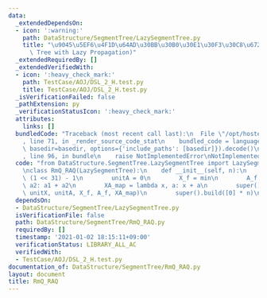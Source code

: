 ```yaml
---
data:
  _extendedDependsOn:
  - icon: ':warning:'
    path: DataStructure/SegmentTree/LazySegmentTree.py
    title: "\u9045\u5EF6\u4F1D\u64AD\u30BB\u30B0\u30E1\u30F3\u30C8\u6728 (Segment\
      \ Tree with Lazy Propagation)"
  _extendedRequiredBy: []
  _extendedVerifiedWith:
  - icon: ':heavy_check_mark:'
    path: TestCase/AOJ/DSL_2_H.test.py
    title: TestCase/AOJ/DSL_2_H.test.py
  _isVerificationFailed: false
  _pathExtension: py
  _verificationStatusIcon: ':heavy_check_mark:'
  attributes:
    links: []
  bundledCode: "Traceback (most recent call last):\n  File \"/opt/hostedtoolcache/Python/3.9.1/x64/lib/python3.9/site-packages/onlinejudge_verify/documentation/build.py\"\
    , line 71, in _render_source_code_stat\n    bundled_code = language.bundle(stat.path,\
    \ basedir=basedir, options={'include_paths': [basedir]}).decode()\n  File \"/opt/hostedtoolcache/Python/3.9.1/x64/lib/python3.9/site-packages/onlinejudge_verify/languages/python.py\"\
    , line 96, in bundle\n    raise NotImplementedError\nNotImplementedError\n"
  code: "from DataStructure.SegmentTree.LazySegmentTree import LazySegmentTree\n\n\
    \nclass RmQ_RAQ(LazySegmentTree):\n    def __init__(self, n):\n        unitX =\
    \ (1 << 31) - 1\n        unitA = 0\n        X_f = min\n        A_f = lambda a1,\
    \ a2: a1 + a2\n        XA_map = lambda x, a: x + a\n        super().__init__(n,\
    \ unitX, unitA, X_f, A_f, XA_map)\n        super().build([0] * n)\n"
  dependsOn:
  - DataStructure/SegmentTree/LazySegmentTree.py
  isVerificationFile: false
  path: DataStructure/SegmentTree/RmQ_RAQ.py
  requiredBy: []
  timestamp: '2021-01-02 18:15:11+09:00'
  verificationStatus: LIBRARY_ALL_AC
  verifiedWith:
  - TestCase/AOJ/DSL_2_H.test.py
documentation_of: DataStructure/SegmentTree/RmQ_RAQ.py
layout: document
title: RmQ_RAQ
---
```

